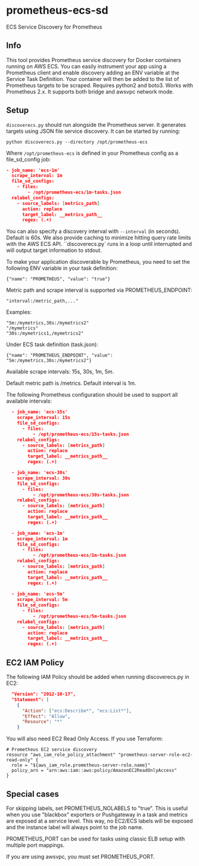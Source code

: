 # prometheus-ecs-sd
ECS Service Discovery for Prometheus

## Info
This tool provides Prometheus service discovery for Docker containers running on AWS ECS. You can easily instrument your app using a Prometheus
client and enable discovery adding an ENV variable at the Service Task Definition. Your container will then be added
to the list of Prometheus targets to be scraped. Requires python2 and boto3. Works with Prometheus 2.x. It supports both bridge and awsvpc
network mode.

## Setup
``discoverecs.py`` should run alongside the Prometheus server. It generates targets using JSON file service discovery. It can
be started by running:

``python discoverecs.py --directory /opt/prometheus-ecs`` 

Where ``/opt/prometheus-ecs`` is defined in your Prometheus config as a file_sd_config job:

```json
- job_name: 'ecs-1m'
  scrape_interval: 1m
  file_sd_configs:
    - files:
        - /opt/prometheus-ecs/1m-tasks.json
  relabel_configs:
    - source_labels: [metrics_path]
      action: replace
      target_label: __metrics_path__
      regex: (.+)
```

You can also specify a discovery interval with ``--interval`` (in seconds). Default is 60s. We also provide caching to minimize hitting query
rate limits with the AWS ECS API. ``discoverecs.py` runs in a loop until interrupted and will output target information to stdout.

To make your application discoverable by Prometheus, you need to set the following ENV variable in your task definition:

``{"name": "PROMETHEUS", "value": "true"}``

Metric path and scrape interval is supported via PROMETHEUS_ENDPOINT:

``"interval:/metric_path,..."``

Examples:

```
"5m:/mymetrics,30s:/mymetrics2"
"/mymetrics"
"30s:/mymetrics1,/mymetrics2"
```

Under ECS task definition (task.json):

``{"name": "PROMETHEUS_ENDPOINT", "value": "5m:/mymetrics,30s:/mymetrics2"}``

Available scrape intervals: 15s, 30s, 1m, 5m.

Default metric path is /metrics. Default interval is 1m.

The following Prometheus configuration should be used to support all available intervals:

```json
  - job_name: 'ecs-15s'
    scrape_interval: 15s
    file_sd_configs:
      - files:
          - /opt/prometheus-ecs/15s-tasks.json
    relabel_configs:
      - source_labels: [metrics_path]
        action: replace
        target_label: __metrics_path__
        regex: (.+)

  - job_name: 'ecs-30s'
    scrape_interval: 30s
    file_sd_configs:
      - files:
          - /opt/prometheus-ecs/30s-tasks.json
    relabel_configs:
      - source_labels: [metrics_path]
        action: replace
        target_label: __metrics_path__
        regex: (.+)

  - job_name: 'ecs-1m'
    scrape_interval: 1m
    file_sd_configs:
      - files:
          - /opt/prometheus-ecs/1m-tasks.json
    relabel_configs:
      - source_labels: [metrics_path]
        action: replace
        target_label: __metrics_path__
        regex: (.+)
        
  - job_name: 'ecs-5m'
    scrape_interval: 5m
    file_sd_configs:
      - files:
          - /opt/prometheus-ecs/5m-tasks.json
    relabel_configs:
      - source_labels: [metrics_path]
        action: replace
        target_label: __metrics_path__
        regex: (.+)
```
## EC2 IAM Policy

The following IAM Policy should be added when running discoverecs.py in EC2:

```JSON
  "Version": "2012-10-17",
  "Statement": [
    {
      "Action": ["ecs:Describe*", "ecs:List*"],
      "Effect": "Allow",
      "Resource": "*"
    }
```

You will also need EC2 Read Only Access. If you use Terraform:

```hcl
# Prometheus EC2 service discovery
resource "aws_iam_role_policy_attachment" "prometheus-server-role-ec2-read-only" {
  role = "${aws_iam_role.prometheus-server-role.name}"
  policy_arn = "arn:aws:iam::aws:policy/AmazonEC2ReadOnlyAccess"
}
```

## Special cases
For skipping labels, set PROMETHEUS_NOLABELS to "true".
This is useful when you use "blackbox" exporters or Pushgateway in a task
and metrics are exposed at a service level. This way, no EC2/ECS labels
will be exposed and the instance label will always point to the job name.

PROMETHEUS_PORT can be used for tasks using classic ELB setup with multiple
port mappings.

If you are using awsvpc, you must set PROMETHEUS_PORT.
